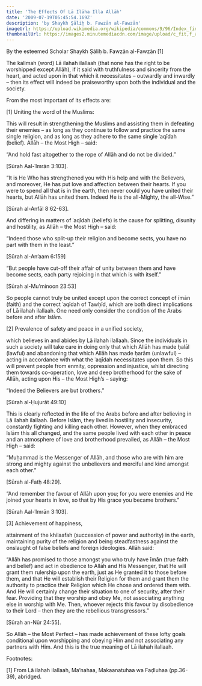 ```yaml
---
title: 'The Effects Of Lā Ilāha Illa Allāh'
date: '2009-07-19T05:45:54.169Z'
description: 'by Shaykh Ṣāliḥ b. Fawzān al-Fawzān'
imageUrl: https://upload.wikimedia.org/wikipedia/commons/9/96/Index_finger_front.JPG
thumbnailUrl: https://images2.minutemediacdn.com/image/upload/c_fit,f_auto,fl_lossy,q_auto,w_728/v1555998726/shape/mentalfloss/istock_000007728199_small.jpg
---
```


By the esteemed Scholar Shaykh Ṣāliḥ b. Fawzān al-Fawzān [1]

The kalimah (word) Lā ilahah ilallaah (that none has the right to be worshipped except Allāh), if it said with truthfulness and sincerity from the heart, and acted upon in that which it necessitates – outwardly and inwardly – then its effect will indeed be praiseworthy upon both the individual and the society.

From the most important of its effects are:

[1] Uniting the word of the Muslims:

This will result in strengthening the Muslims and assisting them in defeating their enemies – as long as they continue to follow and practice the same single religion, and as long as they adhere to the same single ʿaqīdah (belief). Allāh – the Most High – said:

“And hold fast altogether to the rope of Allāh and do not be divided.”

[Sūrah Aal-ʿImrān 3:103].

“It is He Who has strengthened you with His help and with the Believers, and moreover, He has put love and affection between their hearts. If you were to spend all that is in the earth, then never could you have united their hearts, but Allāh has united them. Indeed He is the all-Mighty, the all-Wise.”

[Sūrah al-Anfāl 8:62-63].

And differing in matters of ʿaqīdah (beliefs) is the cause for splitting, disunity and hostility, as Allāh – the Most High – said:

“Indeed those who split-up their religion and become sects, you have no part with them in the least.”

[Sūrah al-An’aam 6:159]

“But people have cut-off their affair of unity between them and have become sects, each party rejoicing in that which is with itself.”

[Sūrah al-Mu’minoon 23:53]

So people cannot truly be united except upon the correct concept of īmān (faith) and the correct ʿaqīdah of Tawḥīd, which are both direct implications of Lā ilahah ilallaah. One need only consider the condition of the Arabs before and after Islām.

[2] Prevalence of safety and peace in a unified society,

which believes in and abides by Lā ilahah ilallaah. Since the individuals in such a society will take care in doing only that which Allāh has made ḥalāl (lawful) and abandoning that which Allāh has made ḥarām (unlawful) – acting in accordance with what the ʿaqīdah necessitates upon them. So this will prevent people from enmity, oppression and injustice, whilst directing them towards co-operation, love and deep brotherhood for the sake of Allāh, acting upon His – the Most High’s – saying:

“Indeed the Believers are but brothers.”

[Sūrah al-Ḥujurāt 49:10]

This is clearly reflected in the life of the Arabs before and after believing in Lā ilahah ilallaah. Before Islām, they lived in hostility and insecurity, constantly fighting and killing each other. However, when they embraced Islām this all changed, and the same people lived with each other in peace and an atmosphere of love and brotherhood prevailed, as Allāh – the Most High – said:

“Muḥammad is the Messenger of Allāh, and those who are with him are strong and mighty against the unbelievers and merciful and kind amongst each other.”

[Sūrah al-Fatḥ 48:29].

“And remember the favour of Allāh upon you; for you were enemies and He joined your hearts in love, so that by His grace you became brothers.”

[Sūrah Aal-ʿImrān 3:103].

[3] Achievement of happiness,

attainment of the khilaafah (succession of power and authority) in the earth, maintaining purity of the religion and being steadfastness against the onslaught of false beliefs and foreign ideologies. Allāh said:

“Allāh has promised to those amongst you who truly have īmān (true faith and belief) and act in obedience to Allāh and His Messenger, that He will grant them rulership upon the earth, just as He granted it to those before them, and that He will establish their Religion for them and grant them the authority to practice their Religion which He chose and ordered them with. And He will certainly change their situation to one of security, after their fear. Providing that they worship and obey Me, not associating anything else in worship with Me. Then, whoever rejects this favour by disobedience to their Lord – then they are the rebellious transgressors.”

[Sūrah an-Nūr 24:55].

So Allāh – the Most Perfect – has made achievement of these lofty goals conditional upon worshipping and obeying Him and not associating any partners with Him. And this is the true meaning of Lā ilahah ilallaah.

Footnotes:

[1] From Lā ilahah ilallaah, Ma’nahaa, Makaanatuhaa wa Faḍluhaa (pp.36-39), abridged.
